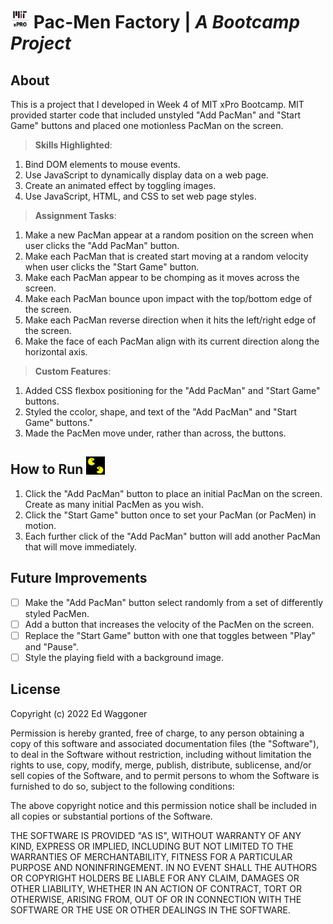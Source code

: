 # <img src='https://github.com/edwaggoner/pac-men-factory/blob/main/MIT-xPRO-vertical-logo.png' alt='MIT xPro logo' width='30'> Pac-Men Factory | *A Bootcamp Project*

## About
This is a project that I developed in Week 4 of MIT xPro Bootcamp. MIT provided starter code that included unstyled "Add PacMan" and "Start Game" buttons and placed one motionless PacMan on the screen.

>**Skills Highlighted**:
1. Bind DOM elements to mouse events.
2. Use JavaScript to dynamically display data on a web page.
3. Create an animated effect by toggling images.
4. Use JavaScript, HTML, and CSS to set web page styles.

>**Assignment Tasks**:
1. Make a new PacMan appear at a random position on the screen when user clicks the "Add PacMan" button.
2. Make each PacMan that is created start moving at a random velocity when user clicks the "Start Game" button.
3. Make each PacMan appear to be chomping as it moves across the screen.
4. Make each PacMan bounce upon impact with the top/bottom edge of the screen.
5. Make each PacMan reverse direction when it hits the left/right edge of the screen.
6. Make the face of each PacMan align with its current direction along the horizontal axis.

>**Custom Features**:
1. Added CSS flexbox positioning for the "Add PacMan" and "Start Game" buttons.
2. Styled the ccolor, shape, and text of the "Add PacMan" and "Start Game" buttons."
3. Made the PacMen move under, rather than across, the buttons.

## How to Run <img src='https://github.com/edwaggoner/pac-men-factory/blob/main/Pac-men-thumbnail3.png' alt='PacMen logo' width='30'>
1. Click the "Add PacMan" button to place an initial PacMan on the screen. Create as many initial PacMen as you wish.
2. Click the "Start Game" button once to set your PacMan (or PacMen) in motion.
3. Each further click of the "Add PacMan" button will add another PacMan that will move immediately.

## Future Improvements
- [ ] Make the "Add PacMan" button select randomly from a set of differently styled PacMen.
- [ ] Add a button that increases the velocity of the PacMen on the screen.
- [ ] Replace the "Start Game" button with one that toggles between "Play" and "Pause".
- [ ] Style the playing field with a background image.

## License

Copyright (c) 2022 Ed Waggoner

Permission is hereby granted, free of charge, to any person obtaining a copy
of this software and associated documentation files (the "Software"), to deal
in the Software without restriction, including without limitation the rights
to use, copy, modify, merge, publish, distribute, sublicense, and/or sell
copies of the Software, and to permit persons to whom the Software is
furnished to do so, subject to the following conditions:

The above copyright notice and this permission notice shall be included in all
copies or substantial portions of the Software.

THE SOFTWARE IS PROVIDED "AS IS", WITHOUT WARRANTY OF ANY KIND, EXPRESS OR
IMPLIED, INCLUDING BUT NOT LIMITED TO THE WARRANTIES OF MERCHANTABILITY,
FITNESS FOR A PARTICULAR PURPOSE AND NONINFRINGEMENT. IN NO EVENT SHALL THE
AUTHORS OR COPYRIGHT HOLDERS BE LIABLE FOR ANY CLAIM, DAMAGES OR OTHER
LIABILITY, WHETHER IN AN ACTION OF CONTRACT, TORT OR OTHERWISE, ARISING FROM,
OUT OF OR IN CONNECTION WITH THE SOFTWARE OR THE USE OR OTHER DEALINGS IN THE
SOFTWARE.

